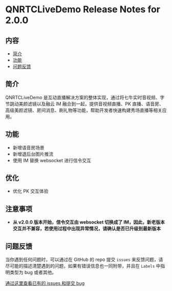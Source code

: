 # QNRTCLiveDemo Release Notes for 2.0.0

## 内容

- [简介](#简介)
- [功能](#功能)
- [问题反馈](#问题反馈)
	
## 简介

QNRTCLiveDemo 是互动直播解决方案的整体实现，通过将七牛实时音视频、字节跳动美颜滤镜以及融云 IM 融合到一起，提供音视频直播、PK 直播、语音房、高级美颜滤镜、房间消息、刷礼物等功能，帮助开发者快速构建秀场直播等相关应用。

## 功能

- 新增语音房场景
- 新增退后台图片推流
- 使用 IM 替换 websocket 进行信令交互

## 优化

- 优化 PK 交互体验

## 注意事项
- **从 v2.0.0 版本开始，信令交互由 websocket 切换成了 IM，因此，新老版本交互并不兼容，若使用过程中出现异常情况，请确认是否已升级到最新版本**

## 问题反馈

当你遇到任何问题时，可以通过在 GitHub 的 repo 提交 ```issues``` 来反馈问题，请尽可能的描述清楚遇到的问题，如果有错误信息也一同附带，并且在 ```Labels``` 中指明类型为 bug 或者其他。

[通过这里查看已有的 issues 和提交 bug](https://github.com/pili-engineering/QNRTCLive-iOS/issues)
